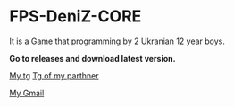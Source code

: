 # FPS-DeniZ-CORE

It is a Game that programming by 2 Ukranian 12 year boys.

**Go to releases and download latest version.**

[My tg](https://t.me/AOGames888 'Telegram(RU)') [Tg of my parthner](https://t.me/+hci6J8ohZ_UxMjQy 'Telegram(RU)')

[My Gmail ](artemon8888@gmail.com 'Gmail.com')
